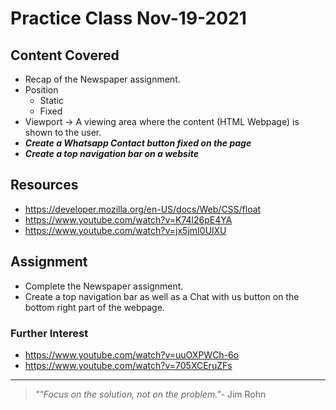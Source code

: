 # Practice Class Nov-19-2021

## Content Covered
- Recap of the Newspaper assignment.
- Position
    - Static
    - Fixed
- Viewport -> A viewing area where the content (HTML Webpage) is shown to the user.
- ***Create a Whatsapp Contact button fixed on the page***
- ***Create a top navigation bar on a website***

## Resources
- https://developer.mozilla.org/en-US/docs/Web/CSS/float
- https://www.youtube.com/watch?v=K74l26pE4YA
- https://www.youtube.com/watch?v=jx5jmI0UlXU

## Assignment
- Complete the Newspaper assignment.
- Create a top navigation bar as well as a Chat with us button on the bottom right part of the webpage.

### Further Interest
- https://www.youtube.com/watch?v=uuOXPWCh-6o
- https://www.youtube.com/watch?v=705XCEruZFs

---

> *""Focus on the solution, not on the problem."*- Jim Rohn